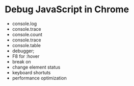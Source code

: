 Debug JavaScript in Chrome
===========================
* console.log
* console.trace
* console.count
* console.trace
* console.table
* debugger;
* F8 for :hover
* break on
* change element status
* keyboard shortuts
* performance optimization
